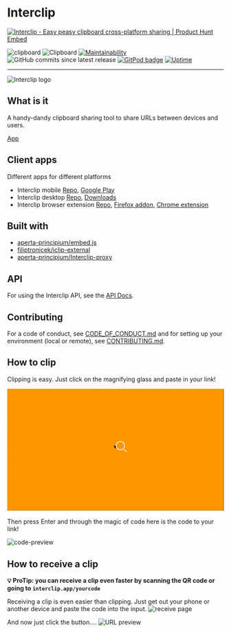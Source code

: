 # Interclip
<a href="https://www.producthunt.com/posts/interclip?utm_source=badge-featured&utm_medium=badge&utm_souce=badge-interclip" target="_blank"><img src="https://api.producthunt.com/widgets/embed-image/v1/featured.svg?post_id=174002&theme=light" alt="Interclip - Easy peasy clipboard cross-platform sharing | Product Hunt Embed" style="width: 250px; height: 54px;" width="250px" height="54px" /></a>

![clipboard](https://img.shields.io/badge/clipboard-copied-orange) ![Clipboard](https://img.shields.io/github/repo-size/aperta-principium/Interclip) [![Maintainability](https://api.codeclimate.com/v1/badges/0a72c92a0a2da0c79ba5/maintainability)](https://codeclimate.com/github/aperta-principium/Interclip/maintainability)
![GitHub commits since latest release](https://img.shields.io/github/commits-since/aperta-principium/interclip/latest)
[![GitPod badge](https://img.shields.io/badge/setup-automated-blue?logo=gitpod)](https://gitpod.io/#https://github.com/aperta-principium/Interclip)
[![Uptime](https://img.shields.io/endpoint?url=https%3A%2F%2Fraw.githubusercontent.com%2Faperta-principium%2Fstatus%2FHEAD%2Fapi%2Fhomepage%2Fuptime.json)](https://status.interclip.app)
***

<img src="https://github.com/filiptronicek/Interclip/raw/master/img/interclip_logo.png" alt="Interclip logo" width="150">

<a name="intro"> </a>

## What is it

A handy-dandy clipboard sharing tool to share URLs between devices and users.

[App](https://interclip.app)

<a name="clients"> </a>

## Client apps

Different apps for different platforms

- Interclip mobile [Repo](https://github.com/filiptronicek/iclip-mobile), [Google Play](https://play.google.com/store/apps/details?id=com.filiptronicek.iclip)
- Interclip desktop [Repo](https://github.com/aperta-principium/Interclip-desktop), [Downloads](https://github.com/aperta-principium/Interclip-desktop/releases)
- Interclip browser extension [Repo](https://github.com/aperta-principium/iclip-ext), [Firefox addon](https://addons.mozilla.org/en-US/firefox/addon/interclip/), [Chrome extension](https://chrome.google.com/webstore/detail/interclip-extension/mpgjjbeepoonaaeaodiadghpnaadnngg)

<a name="dependencies"> </a>

## Built with

- [aperta-principium/embed.js](https://github.com/aperta-principium/embed.js)
- [filiptronicek/iclip-external](https://github.com/filiptronicek/iclip-external)
- [aperta-principium/Interclip-proxy](https://github.com/aperta-principium/Interclip-proxy)

<a name="api"> </a>

## API

For using the Interclip API, see the [API Docs](API.md).
<a name="contribute"> </a>

## Contributing

For a code of conduct, see [CODE_OF_CONDUCT.md](CODE_OF_CONDUCT.md) and for setting up your environment (local or remote), see [CONTRIBUTING.md](CONTRIBUTING.md).

<a name="howto"> </a>

## How to clip

Clipping is easy. Just click on the magnifying glass and paste in your link!

![how-to](https://github.com/aperta-principium/Interclip/raw/master/img/interclip-home.gif)

Then press Enter and through the magic of code here is the code to your link!

![code-preview](https://s.put.re/Jwmoc8BV.png)

## How to receive a clip
**💡 ProTip: you can receive a clip even faster by scanning the QR code or going to `interclip.app/yourcode`**

Receiving a clip is even easier than clipping. Just get out your phone or another device and paste the code into the input.
![receive page](https://user-images.githubusercontent.com/29888641/111874110-f34c6500-8993-11eb-989e-928018279580.png)

And now just click the button....
![URL preview](https://user-images.githubusercontent.com/29888641/111874125-fe9f9080-8993-11eb-82b1-27642de9468a.png)
